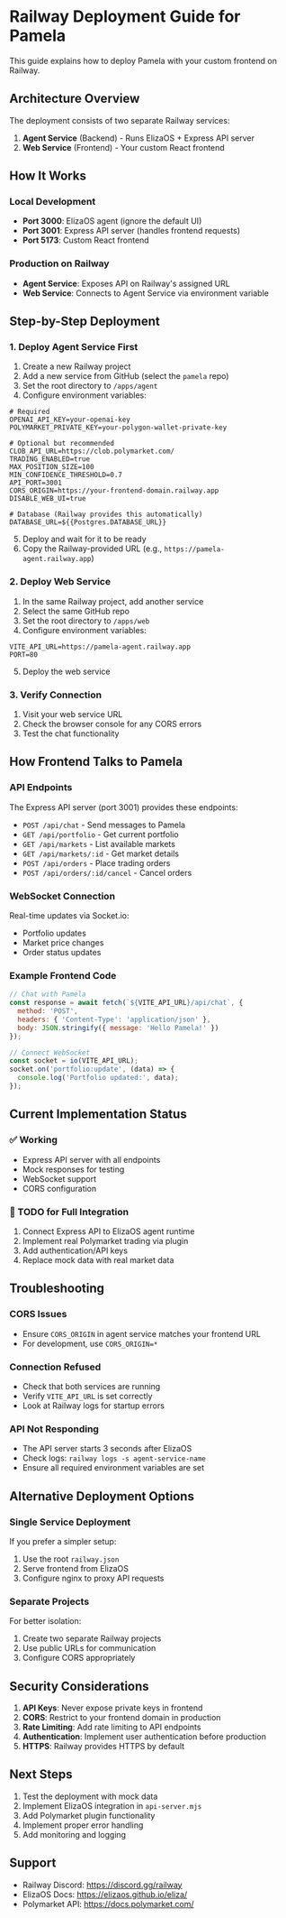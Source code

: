 # Railway Deployment Guide for Pamela

This guide explains how to deploy Pamela with your custom frontend on Railway.

## Architecture Overview

The deployment consists of two separate Railway services:
1. **Agent Service** (Backend) - Runs ElizaOS + Express API server
2. **Web Service** (Frontend) - Your custom React frontend

## How It Works

### Local Development
- **Port 3000**: ElizaOS agent (ignore the default UI)
- **Port 3001**: Express API server (handles frontend requests)
- **Port 5173**: Custom React frontend

### Production on Railway
- **Agent Service**: Exposes API on Railway's assigned URL
- **Web Service**: Connects to Agent Service via environment variable

## Step-by-Step Deployment

### 1. Deploy Agent Service First

1. Create a new Railway project
2. Add a new service from GitHub (select the `pamela` repo)
3. Set the root directory to `/apps/agent`
4. Configure environment variables:

```env
# Required
OPENAI_API_KEY=your-openai-key
POLYMARKET_PRIVATE_KEY=your-polygon-wallet-private-key

# Optional but recommended
CLOB_API_URL=https://clob.polymarket.com/
TRADING_ENABLED=true
MAX_POSITION_SIZE=100
MIN_CONFIDENCE_THRESHOLD=0.7
API_PORT=3001
CORS_ORIGIN=https://your-frontend-domain.railway.app
DISABLE_WEB_UI=true

# Database (Railway provides this automatically)
DATABASE_URL=${{Postgres.DATABASE_URL}}
```

5. Deploy and wait for it to be ready
6. Copy the Railway-provided URL (e.g., `https://pamela-agent.railway.app`)

### 2. Deploy Web Service

1. In the same Railway project, add another service
2. Select the same GitHub repo
3. Set the root directory to `/apps/web`
4. Configure environment variables:

```env
VITE_API_URL=https://pamela-agent.railway.app
PORT=80
```

5. Deploy the web service

### 3. Verify Connection

1. Visit your web service URL
2. Check the browser console for any CORS errors
3. Test the chat functionality

## How Frontend Talks to Pamela

### API Endpoints

The Express API server (port 3001) provides these endpoints:

- `POST /api/chat` - Send messages to Pamela
- `GET /api/portfolio` - Get current portfolio
- `GET /api/markets` - List available markets
- `GET /api/markets/:id` - Get market details
- `POST /api/orders` - Place trading orders
- `POST /api/orders/:id/cancel` - Cancel orders

### WebSocket Connection

Real-time updates via Socket.io:
- Portfolio updates
- Market price changes
- Order status updates

### Example Frontend Code

```javascript
// Chat with Pamela
const response = await fetch(`${VITE_API_URL}/api/chat`, {
  method: 'POST',
  headers: { 'Content-Type': 'application/json' },
  body: JSON.stringify({ message: 'Hello Pamela!' })
});

// Connect WebSocket
const socket = io(VITE_API_URL);
socket.on('portfolio:update', (data) => {
  console.log('Portfolio updated:', data);
});
```

## Current Implementation Status

### ✅ Working
- Express API server with all endpoints
- Mock responses for testing
- WebSocket support
- CORS configuration

### 🚧 TODO for Full Integration
1. Connect Express API to ElizaOS agent runtime
2. Implement real Polymarket trading via plugin
3. Add authentication/API keys
4. Replace mock data with real market data

## Troubleshooting

### CORS Issues
- Ensure `CORS_ORIGIN` in agent service matches your frontend URL
- For development, use `CORS_ORIGIN=*`

### Connection Refused
- Check that both services are running
- Verify `VITE_API_URL` is set correctly
- Look at Railway logs for startup errors

### API Not Responding
- The API server starts 3 seconds after ElizaOS
- Check logs: `railway logs -s agent-service-name`
- Ensure all required environment variables are set

## Alternative Deployment Options

### Single Service Deployment
If you prefer a simpler setup:
1. Use the root `railway.json`
2. Serve frontend from ElizaOS
3. Configure nginx to proxy API requests

### Separate Projects
For better isolation:
1. Create two separate Railway projects
2. Use public URLs for communication
3. Configure CORS appropriately

## Security Considerations

1. **API Keys**: Never expose private keys in frontend
2. **CORS**: Restrict to your frontend domain in production
3. **Rate Limiting**: Add rate limiting to API endpoints
4. **Authentication**: Implement user authentication before production
5. **HTTPS**: Railway provides HTTPS by default

## Next Steps

1. Test the deployment with mock data
2. Implement ElizaOS integration in `api-server.mjs`
3. Add Polymarket plugin functionality
4. Implement proper error handling
5. Add monitoring and logging

## Support

- Railway Discord: https://discord.gg/railway
- ElizaOS Docs: https://elizaos.github.io/eliza/
- Polymarket API: https://docs.polymarket.com/